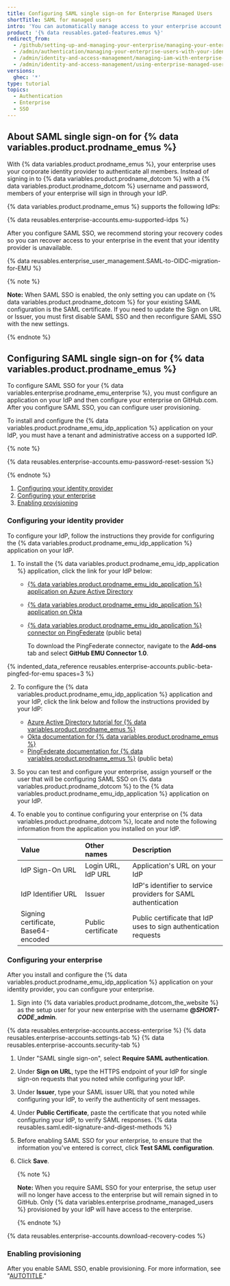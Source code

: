```yaml
---
title: Configuring SAML single sign-on for Enterprise Managed Users
shortTitle: SAML for managed users
intro: 'You can automatically manage access to your enterprise account on {% data variables.product.prodname_dotcom %} by configuring Security Assertion Markup Language (SAML) single sign-on (SSO).'
product: '{% data reusables.gated-features.emus %}'
redirect_from:
  - /github/setting-up-and-managing-your-enterprise/managing-your-enterprise-users-with-your-identity-provider/configuring-saml-single-sign-on-for-enterprise-managed-users
  - /admin/authentication/managing-your-enterprise-users-with-your-identity-provider/configuring-saml-single-sign-on-for-enterprise-managed-users
  - /admin/identity-and-access-management/managing-iam-with-enterprise-managed-users/configuring-saml-single-sign-on-for-enterprise-managed-users
  - /admin/identity-and-access-management/using-enterprise-managed-users-and-saml-for-iam/configuring-saml-single-sign-on-for-enterprise-managed-users
versions:
  ghec: '*'
type: tutorial
topics:
  - Authentication
  - Enterprise
  - SSO
---
```


## About SAML single sign-on for {% data variables.product.prodname_emus %}

With {% data variables.product.prodname_emus %}, your enterprise uses your corporate identity provider to authenticate all members. Instead of signing in to {% data variables.product.prodname_dotcom %} with a {% data variables.product.prodname_dotcom %} username and password, members of your enterprise will sign in through your IdP.

{% data variables.product.prodname_emus %} supports the following IdPs:

{% data reusables.enterprise-accounts.emu-supported-idps %}

After you configure SAML SSO, we recommend storing your recovery codes so you can recover access to your enterprise in the event that your identity provider is unavailable.

{% data reusables.enterprise_user_management.SAML-to-OIDC-migration-for-EMU %}

{% note %}

**Note:** When SAML SSO is enabled, the only setting you can update on {% data variables.product.prodname_dotcom %} for your existing SAML configuration is the SAML certificate. If you need to update the Sign on URL or Issuer, you must first disable SAML SSO and then reconfigure SAML SSO with the new settings.

{% endnote %}

## Configuring SAML single sign-on for {% data variables.product.prodname_emus %}

To configure SAML SSO for your {% data variables.enterprise.prodname_emu_enterprise %}, you must configure an application on your IdP and then configure your enterprise on GitHub.com. After you configure SAML SSO, you can configure user provisioning.

To install and configure the {% data variables.product.prodname_emu_idp_application %} application on your IdP, you must have a tenant and administrative access on a supported IdP.

{% note %}

{% data reusables.enterprise-accounts.emu-password-reset-session %}

{% endnote %}

1. [Configuring your identity provider](#configuring-your-identity-provider)
2. [Configuring your enterprise](#configuring-your-enterprise)
3. [Enabling provisioning](#enabling-provisioning)

### Configuring your identity provider

To configure your IdP, follow the instructions they provide for configuring the {% data variables.product.prodname_emu_idp_application %} application on your IdP.

1. To install the {% data variables.product.prodname_emu_idp_application %} application, click the link for your IdP below:

     - [{% data variables.product.prodname_emu_idp_application %} application on Azure Active Directory](https://azuremarketplace.microsoft.com/en-us/marketplace/apps/aad.githubenterprisemanageduser?tab=Overview)
     - [{% data variables.product.prodname_emu_idp_application %} application on Okta](https://www.okta.com/integrations/github-enterprise-managed-user)
     - [{% data variables.product.prodname_emu_idp_application %} connector on PingFederate](https://www.pingidentity.com/en/resources/downloads/pingfederate.html) (public beta)
     
       To download the PingFederate connector, navigate to the **Add-ons** tab and select **GitHub EMU Connector 1.0**.
      
{% indented_data_reference reusables.enterprise-accounts.public-beta-pingfed-for-emu spaces=3 %}

2. To configure the {% data variables.product.prodname_emu_idp_application %} application and your IdP, click the link below and follow the instructions provided by your IdP:

     - [Azure Active Directory tutorial for {% data variables.product.prodname_emus %}](https://docs.microsoft.com/en-us/azure/active-directory/saas-apps/github-enterprise-managed-user-tutorial)
     - [Okta documentation for {% data variables.product.prodname_emus %}](https://saml-doc.okta.com/SAML_Docs/How-to-Configure-SAML-2.0-for-GitHub-Enterprise-Managed-User.html)
     - [PingFederate documentation for {% data variables.product.prodname_emus %}](https://docs.pingidentity.com/r/en-us/pingfederate-github-emu-connector/pingfederate_github_emu_connector) (public beta)

3. So you can test and configure your enterprise, assign yourself or the user that will be configuring SAML SSO on {% data variables.product.prodname_dotcom %} to the {% data variables.product.prodname_emu_idp_application %} application on your IdP.

4. To enable you to continue configuring your enterprise on {% data variables.product.prodname_dotcom %}, locate and note the following information from the application you installed on your IdP.

    | Value | Other names | Description |
    | :- | :- | :- |
    | IdP Sign-On URL | Login URL, IdP URL | Application's URL on your IdP |
    | IdP Identifier URL | Issuer | IdP's identifier to service providers for SAML authentication |
    | Signing certificate, Base64-encoded | Public certificate | Public certificate that IdP uses to sign authentication requests |

### Configuring your enterprise

After you install and configure the {% data variables.product.prodname_emu_idp_application %} application on your identity provider, you can configure your enterprise.

1. Sign into {% data variables.product.prodname_dotcom_the_website %} as the setup user for your new enterprise with the username **@<em>SHORT-CODE</em>_admin**.

{% data reusables.enterprise-accounts.access-enterprise %}
{% data reusables.enterprise-accounts.settings-tab %}
{% data reusables.enterprise-accounts.security-tab %}

1. Under "SAML single sign-on", select **Require SAML authentication**.
1. Under **Sign on URL**, type the HTTPS endpoint of your IdP for single sign-on requests that you noted while configuring your IdP.
1. Under **Issuer**, type your SAML issuer URL that you noted while configuring your IdP, to verify the authenticity of sent messages.
1. Under **Public Certificate**, paste the certificate that you noted while configuring your IdP, to verify SAML responses.
{% data reusables.saml.edit-signature-and-digest-methods %}
1. Before enabling SAML SSO for your enterprise, to ensure that the information you've entered is correct, click **Test SAML configuration**.
1. Click **Save**.

    {% note %}

    **Note:** When you require SAML SSO for your enterprise, the setup user will no longer have access to the enterprise but will remain signed in to GitHub. Only {% data variables.enterprise.prodname_managed_users %} provisioned by your IdP will have access to the enterprise.

    {% endnote %}

{% data reusables.enterprise-accounts.download-recovery-codes %}

### Enabling provisioning

After you enable SAML SSO, enable provisioning. For more information, see "[AUTOTITLE](/admin/identity-and-access-management/using-enterprise-managed-users-for-iam/configuring-scim-provisioning-for-enterprise-managed-users)."
